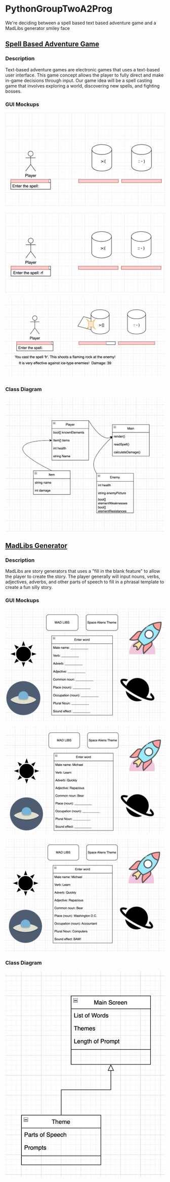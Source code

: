 # PythonGroupTwoA2Prog
We're deciding between a spell based text based adventure game and a MadLibs generator smiley face 

## [Spell Based Adventure Game](https://github.com/MisterNo0ne/PythonGroupTwoA2Prog/tree/main/SpellBattleGame)

### Description
Text-based adventure games are electronic games that uses a text-based user interface. This game concept allows the player to fully direct and make in-game decisions through input. Our game idea will be a spell casting game that involves exploring a world, discovering new spells, and fighting bosses.

### GUI Mockups
![Space Based Adventure 1](https://github.com/MisterNo0ne/PythonGroupTwoA2Prog/blob/main/images/sba1.png?raw=true)

![Space Based Adventure 2](https://github.com/MisterNo0ne/PythonGroupTwoA2Prog/blob/main/images/sba2.png?raw=true)

![Space Based Adventure 3](https://github.com/MisterNo0ne/PythonGroupTwoA2Prog/blob/main/images/sba3.png?raw=true)

### Class Diagram
![Space Based Adventure Class Diagram](https://github.com/MisterNo0ne/PythonGroupTwoA2Prog/blob/main/images/sba4.png?raw=true)

## [MadLibs Generator](https://github.com/MisterNo0ne/PythonGroupTwoA2Prog/tree/main/Madlibs)

### Description
MadLibs are story generators that uses a "fill in the blank feature" to allow the player to create the story. The player generally will input nouns, verbs, adjectives, adverbs, and other parts of speech to fill in a phrasal template to create a fun silly story.

### GUI Mockups
![Space Themed Mad Libs 1](https://github.com/MisterNo0ne/PythonGroupTwoA2Prog/blob/main/images/MadLibsFirst.png)

![Space Themed Mad Libs 2](https://github.com/MisterNo0ne/PythonGroupTwoA2Prog/blob/main/images/MadLibsSecond.png)

![Space Themed Mad Libs 3](https://github.com/MisterNo0ne/PythonGroupTwoA2Prog/blob/main/images/MadLibsThird.png)

### Class Diagram
![Space Themed Mad Libs Class Diagram](https://github.com/MisterNo0ne/PythonGroupTwoA2Prog/blob/main/images/MadLib%20Class%20Diagram.png?raw=true)

